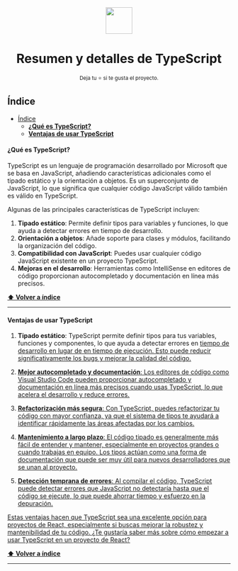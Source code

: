 ﻿<div align='center'>
  <img height="60" src="https://upload.wikimedia.org/wikipedia/commons/4/4c/Typescript_logo_2020.svg">
  <h1>Resumen y detalles de TypeScript</h1>

  <sup>Deja tu :star: si te gusta el proyecto.</sup>

</div>

## Índice

- [Índice](#índice)
    - [**¿Qué es TypeScript?**](#qué-es-typescript)
    - [**Ventajas de usar TypeScript**](#ventajas-de-usar-typescript)


#### **¿Qué es TypeScript?**
TypeScript es un lenguaje de programación desarrollado por Microsoft que se basa en JavaScript, añadiendo características adicionales como el tipado estático y la orientación a objetos.
Es un superconjunto de JavaScript, lo que significa que cualquier código JavaScript válido también es válido en TypeScript.

Algunas de las principales características de TypeScript incluyen:

1. **Tipado estático**: Permite definir tipos para variables y funciones, lo que ayuda a detectar errores en tiempo de desarrollo.
2. **Orientación a objetos**: Añade soporte para clases y módulos, facilitando la organización del código.
3. **Compatibilidad con JavaScript**: Puedes usar cualquier código JavaScript existente en un proyecto TypeScript.
4. **Mejoras en el desarrollo**: Herramientas como IntelliSense en editores de código proporcionan autocompletado y documentación en línea más precisos.

**[⬆ Volver a índice](#índice)**

---

#### **Ventajas de usar TypeScript**

1. **Tipado estático**: TypeScript permite definir tipos para tus variables, funciones y componentes, lo que ayuda a detectar errores en <u>tiempo de desarrollo<u> en lugar de en <u>tiempo de ejecución<u>. Esto puede reducir significativamente los bugs y mejorar la calidad del código.

2. **Mejor autocompletado y documentación**: Los editores de código como Visual Studio Code pueden proporcionar autocompletado y documentación en línea más precisos cuando usas TypeScript, lo que acelera el desarrollo y reduce errores.

3. **Refactorización más segura**: Con TypeScript, puedes refactorizar tu código con mayor confianza, ya que el sistema de tipos te ayudará a identificar rápidamente las áreas afectadas por los cambios.

4. **Mantenimiento a largo plazo**: El código tipado es generalmente más fácil de entender y mantener, especialmente en proyectos grandes o cuando trabajas en equipo. Los tipos actúan como una forma de documentación que puede ser muy útil para nuevos desarrolladores que se unan al proyecto.

5. **Detección temprana de errores**: Al compilar el código, TypeScript puede detectar errores que JavaScript no detectaría hasta que el código se ejecute, lo que puede ahorrar tiempo y esfuerzo en la depuración.

Estas ventajas hacen que TypeScript sea una excelente opción para proyectos de React, especialmente si buscas mejorar la robustez y mantenibilidad de tu código. ¿Te gustaría saber más sobre cómo empezar a usar TypeScript en un proyecto de React?

**[⬆ Volver a índice](#índice)**

---

